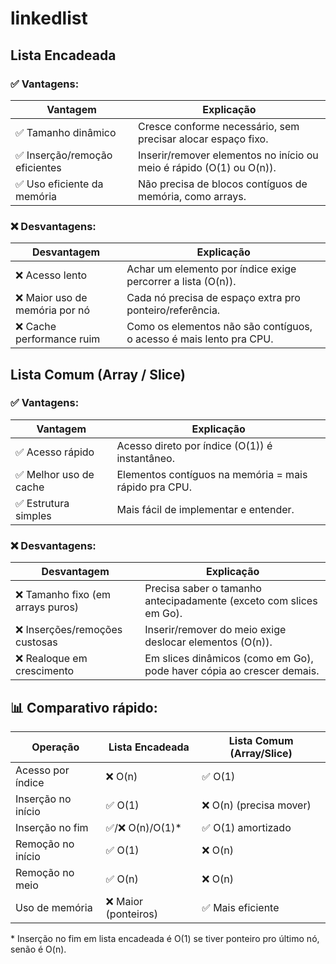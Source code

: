 # linkedlist

## Lista Encadeada

### ✅ Vantagens:

| Vantagem | Explicação |
|----------|------------|
| ✅ Tamanho dinâmico | Cresce conforme necessário, sem precisar alocar espaço fixo. |
| ✅ Inserção/remoção eficientes | Inserir/remover elementos no início ou meio é rápido (O(1) ou O(n)). |
| ✅ Uso eficiente da memória | Não precisa de blocos contíguos de memória, como arrays. |

### ❌ Desvantagens:

| Desvantagem | Explicação |
|-------------|------------|
| ❌ Acesso lento | Achar um elemento por índice exige percorrer a lista (O(n)). |
| ❌ Maior uso de memória por nó | Cada nó precisa de espaço extra pro ponteiro/referência. |
| ❌ Cache performance ruim | Como os elementos não são contíguos, o acesso é mais lento pra CPU. |

## Lista Comum (Array / Slice)

### ✅ Vantagens:

| Vantagem | Explicação |
|----------|------------|
| ✅ Acesso rápido | Acesso direto por índice (O(1)) é instantâneo. |
| ✅ Melhor uso de cache | Elementos contíguos na memória = mais rápido pra CPU. |
| ✅ Estrutura simples | Mais fácil de implementar e entender. |

### ❌ Desvantagens:

| Desvantagem | Explicação |
|-------------|------------|
| ❌ Tamanho fixo (em arrays puros) | Precisa saber o tamanho antecipadamente (exceto com slices em Go). |
| ❌ Inserções/remoções custosas | Inserir/remover do meio exige deslocar elementos (O(n)). |
| ❌ Realoque em crescimento | Em slices dinâmicos (como em Go), pode haver cópia ao crescer demais. |

## 📊 Comparativo rápido:

| Operação | Lista Encadeada | Lista Comum (Array/Slice) |
|----------|----------------|--------------------------|
| Acesso por índice | ❌ O(n) | ✅ O(1) |
| Inserção no início | ✅ O(1) | ❌ O(n) (precisa mover) |
| Inserção no fim | ✅/❌ O(n)/O(1)* | ✅ O(1) amortizado |
| Remoção no início | ✅ O(1) | ❌ O(n) |
| Remoção no meio | ✅ O(n) | ❌ O(n) |
| Uso de memória | ❌ Maior (ponteiros) | ✅ Mais eficiente |

\* Inserção no fim em lista encadeada é O(1) se tiver ponteiro pro último nó, senão é O(n).
